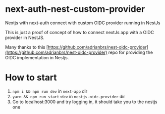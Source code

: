# next-auth-nest-custom-provider

Nextjs with next-auth connect with custom OIDC provider running in NestJs

This is just a proof of concept of how to connect nextJs app with a OIDC provider in NestJS.

Many thanks to this [https://github.com/adrianbrs/nest-oidc-provider](https://github.com/adrianbrs/nest-oidc-provider) repo for providing the OIDC implementation in Nestjs.

# How to start

1. `npm i && npm run dev` in `next-app` dir
2. `yarn && npm run start:dev` in `nestjs-oidc-provider` dir
3. Go to localhost:3000 and try logging in, it should take you to the nestjs one